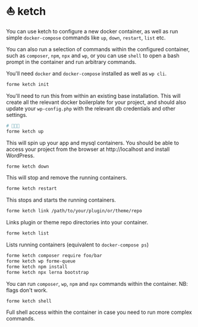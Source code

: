 # ⛵ ketch

You can use ketch to configure a new docker container, as well as run simple `docker-compose` commands like `up`, `down`, `restart`, `list` etc.

You can also run a selection of commands within the configured container, such as `composer`, `npm`, `npx` and `wp`, or you can use `shell` to open a bash prompt in the container and run arbitrary commands.

You'll need `docker` and `docker-compose` installed as well as `wp cli`.

```bash
forme ketch init
```

You'll need to run this from within an existing base installation. This will create all the relevant docker boilerplate for your project, and should also update your `wp-config.php` with the relevant db credentials and other settings.


```bash
# 🍅🍅🍅
forme ketch up
```

This will spin up your app and mysql containers. You should be able to access your project from the browser at http://localhost and install WordPress.

```bash
forme ketch down
```

This will stop and remove the running containers.

```bash
forme ketch restart
```

This stops and starts the running containers.

```bash
forme ketch link /path/to/your/plugin/or/theme/repo
```

Links plugin or theme repo directories into your container.

```bash
forme ketch list
```

Lists running containers (equivalent to `docker-compose ps`)

```bash
forme ketch composer require foo/bar
forme ketch wp forme-queue
forme ketch npm install
forme ketch npx lerna bootstrap
```

You can run `composer`, `wp`, `npm` and `npx` commands within the container. NB: flags don't work.

```bash
forme ketch shell
```

Full shell access within the container in case you need to run more complex commands.
